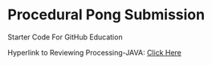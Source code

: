 # Procedural Pong Submission
Starter Code For GitHub Education

Hyperlink to Reviewing Processing-JAVA: <a href="https://github.com/MercersKitchen/CS30/tree/master/Reviewing%20Processing-Java">Click Here</a>
